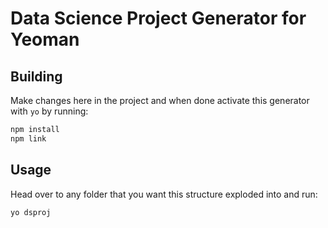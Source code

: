 # Data Science Project Generator for Yeoman


## Building
Make changes here in the project and when done activate this generator
with `yo` by running:
```bash
npm install
npm link
```

## Usage

Head over to any folder that you want this structure exploded
into and run:
```bash
yo dsproj
```
